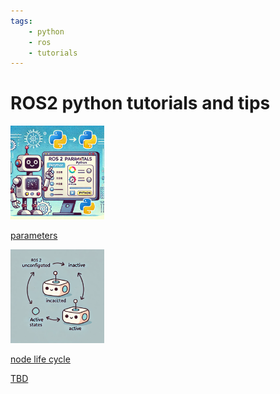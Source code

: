 ```yaml
---
tags:
    - python
    - ros
    - tutorials
---
```


# ROS2 python tutorials and tips

<div class="grid-container">
    <div class="grid-item">
            <a href="parameters">
                <img src="images/ros_parameters.png"  width="150" height="150">
                <p>parameters</p>
            </a>
        </div>
        <div class="grid-item">
            <a href="lifecycle_node">
                <img src="images/ros_lifecycle_node.png"  width="150" height="150">
                <p>node life cycle</p>
            </a>
        </div>
    <div class="grid-item">
    <a href="ros_eco">
            <p>TBD</p>
            </a>
    </div>
    
</div>

